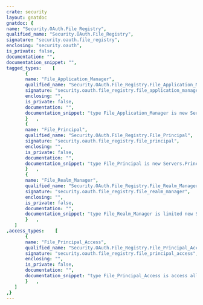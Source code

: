```yaml
---
crate: security
layout: gnatdoc
gnatdoc: {
name: "Security.OAuth.File_Registry",
qualified_name: "Security.OAuth.File_Registry",
signature: "security.oauth.file_registry",
enclosing: "security.oauth",
is_private: false,
documentation: "",
documentation_snippet: "",
tagged_types:    [
       {
       name: "File_Application_Manager",
       qualified_name: "Security.OAuth.File_Registry.File_Application_Manager",
       signature: "security.oauth.file_registry.file_application_manager",
       enclosing: "",
       is_private: false,
       documentation: "",
       documentation_snippet: "type File_Application_Manager is new Servers.Application_Manager with private;",
       }   ,
       {
       name: "File_Principal",
       qualified_name: "Security.OAuth.File_Registry.File_Principal",
       signature: "security.oauth.file_registry.file_principal",
       enclosing: "",
       is_private: false,
       documentation: "",
       documentation_snippet: "type File_Principal is new Servers.Principal with private;",
       }   ,
       {
       name: "File_Realm_Manager",
       qualified_name: "Security.OAuth.File_Registry.File_Realm_Manager",
       signature: "security.oauth.file_registry.file_realm_manager",
       enclosing: "",
       is_private: false,
       documentation: "",
       documentation_snippet: "type File_Realm_Manager is limited new Servers.Realm_Manager with private;",
       }   ,
   ]
,access_types:    [
       {
       name: "File_Principal_Access",
       qualified_name: "Security.OAuth.File_Registry.File_Principal_Access",
       signature: "security.oauth.file_registry.file_principal_access",
       enclosing: "",
       is_private: false,
       documentation: "",
       documentation_snippet: "type File_Principal_Access is access all File_Principal'Class;",
       }   ,
   ]
,}
---
```

